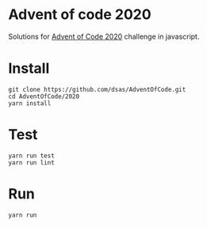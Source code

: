 # Advent of code 2020
Solutions for [Advent of Code 2020](https://adventofcode.com/2020) challenge in javascript.


# Install
```
git clone https://github.com/dsas/AdventOfCode.git
cd AdventOfCode/2020
yarn install
```
# Test
```
yarn run test
yarn run lint
```

# Run
```
yarn run
